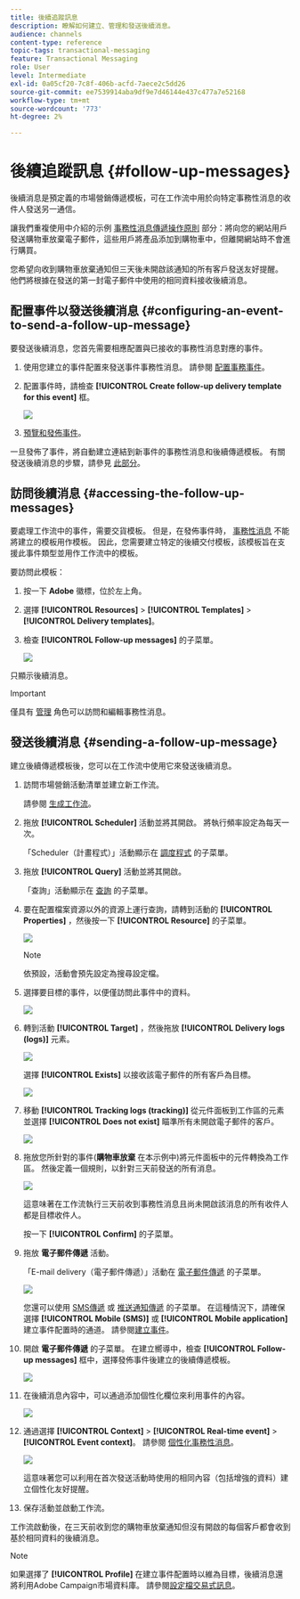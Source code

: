 ```yaml
---
title: 後續追蹤訊息
description: 瞭解如何建立、管理和發送後續消息。
audience: channels
content-type: reference
topic-tags: transactional-messaging
feature: Transactional Messaging
role: User
level: Intermediate
exl-id: 0a05cf20-7c8f-406b-acfd-7aece2c5dd26
source-git-commit: ee7539914aba9df9e7d46144e437c477a7e52168
workflow-type: tm+mt
source-wordcount: '773'
ht-degree: 2%

---
```


# 後續追蹤訊息 {#follow-up-messages}

後續消息是預定義的市場營銷傳遞模板，可在工作流中用於向特定事務性消息的收件人發送另一通信。

讓我們重複使用中介紹的示例 [事務性消息傳遞操作原則](../../channels/using/getting-started-with-transactional-msg.md#transactional-messaging-operating-principle) 部分：將向您的網站用戶發送購物車放棄電子郵件，這些用戶將產品添加到購物車中，但離開網站時不會進行購買。

您希望向收到購物車放棄通知但三天後未開啟該通知的所有客戶發送友好提醒。 他們將根據在發送的第一封電子郵件中使用的相同資料接收後續消息。

## 配置事件以發送後續消息 {#configuring-an-event-to-send-a-follow-up-message}

要發送後續消息，您首先需要相應配置與已接收的事務性消息對應的事件。

1. 使用您建立的事件配置來發送事件事務性消息。 請參閱 [配置事務事件](../../channels/using/configuring-transactional-event.md)。
1. 配置事件時，請檢查 **[!UICONTROL Create follow-up delivery template for this event]** 框。

   ![](assets/message-center_follow-up-checkbox.png)

1. [預覽和發佈事件](../../channels/using/publishing-transactional-event.md#previewing-and-publishing-the-event)。

一旦發佈了事件，將自動建立連結到新事件的事務性消息和後續傳遞模板。 有關發送後續消息的步驟，請參見 [此部分](#sending-a-follow-up-message)。

## 訪問後續消息 {#accessing-the-follow-up-messages}

要處理工作流中的事件，需要交貨模板。 但是，在發佈事件時， [事務性消息](../../channels/using/editing-transactional-message.md) 不能將建立的模板用作模板。 因此，您需要建立特定的後續交付模板，該模板旨在支援此事件類型並用作工作流中的模板。

要訪問此模板：

1. 按一下 **Adobe** 徽標，位於左上角。
1. 選擇 **[!UICONTROL Resources]** > **[!UICONTROL Templates]** > **[!UICONTROL Delivery templates]**。
1. 檢查 **[!UICONTROL Follow-up messages]** 的子菜單。

   ![](assets/message-center_follow-up-search.png)

只顯示後續消息。

>[!IMPORTANT]
>
>僅具有 [管理](../../administration/using/users-management.md#functional-administrators) 角色可以訪問和編輯事務性消息。

## 發送後續消息 {#sending-a-follow-up-message}

建立後續傳遞模板後，您可以在工作流中使用它來發送後續消息。

<!--You need to set up a workflow targeting the event corresponding to the transactional message that was already received.-->

1. 訪問市場營銷活動清單並建立新工作流。

   請參閱 [生成工作流](../../automating/using/building-a-workflow.md#creating-a-workflow)。

1. 拖放 **[!UICONTROL Scheduler]** 活動並將其開啟。 將執行頻率設定為每天一次。

   「Scheduler（計畫程式）」活動顯示在 [調度程式](../../automating/using/scheduler.md) 的子菜單。

1. 拖放 **[!UICONTROL Query]** 活動並將其開啟。

   「查詢」活動顯示在 [查詢](../../automating/using/query.md) 的子菜單。

1. 要在配置檔案資源以外的資源上運行查詢，請轉到活動的 **[!UICONTROL Properties]** ，然後按一下 **[!UICONTROL Resource]** 的子菜單。

   ![](assets/message-center_follow-up-query-properties.png)

   >[!NOTE]
   >
   >依預設，活動會預先設定為搜尋設定檔。

1. 選擇要目標的事件，以便僅訪問此事件中的資料。

   ![](assets/message-center_follow-up-query-resource.png)

1. 轉到活動 **[!UICONTROL Target]** ，然後拖放 **[!UICONTROL Delivery logs (logs)]** 元素。

   ![](assets/message-center_follow-up-delivery-logs.png)

   選擇 **[!UICONTROL Exists]** 以接收該電子郵件的所有客戶為目標。

   ![](assets/message-center_follow-up-delivery-logs-exists.png)

1. 移動 **[!UICONTROL Tracking logs (tracking)]** 從元件面板到工作區的元素並選擇 **[!UICONTROL Does not exist]** 瞄準所有未開啟電子郵件的客戶。

   ![](assets/message-center_follow-up-delivery-and-tracking-logs.png)

1. 拖放您所針對的事件(**購物車放棄** 在本示例中)將元件面板中的元件轉換為工作區。 然後定義一個規則，以針對三天前發送的所有消息。

   ![](assets/message-center_follow-up-created.png)

   這意味著在工作流執行三天前收到事務性消息且尚未開啟該消息的所有收件人都是目標收件人。

   按一下 **[!UICONTROL Confirm]** 的子菜單。

1. 拖放 **電子郵件傳遞** 活動。

   「E-mail delivery（電子郵件傳遞）」活動在 [電子郵件傳遞](../../automating/using/email-delivery.md) 的子菜單。

   ![](assets/message-center_follow-up-workflow.png)

   您還可以使用 [SMS傳遞](../../automating/using/sms-delivery.md) 或 [推送通知傳遞](../../automating/using/push-notification-delivery.md) 的子菜單。 在這種情況下，請確保選擇 **[!UICONTROL Mobile (SMS)]** 或 **[!UICONTROL Mobile application]** 建立事件配置時的通道。 請參閱[建立事件](../../channels/using/configuring-transactional-event.md#creating-an-event)。

1. 開啟 **電子郵件傳遞** 的子菜單。 在建立嚮導中，檢查 **[!UICONTROL Follow-up messages]** 框中，選擇發佈事件後建立的後續傳遞模板。

   ![](assets/message-center_follow-up-template.png)

1. 在後續消息內容中，可以通過添加個性化欄位來利用事件的內容。

   ![](assets/message-center_follow-up-content.png)

1. 通過選擇 **[!UICONTROL Context]** > **[!UICONTROL Real-time event]** > **[!UICONTROL Event context]**。 請參閱 [個性化事務性消息](../../channels/using/editing-transactional-message.md#personalizing-a-transactional-message)。

   ![](assets/message-center_follow-up-personalization.png)

   這意味著您可以利用在首次發送活動時使用的相同內容（包括增強的資料）建立個性化友好提醒。

1. 保存活動並啟動工作流。

工作流啟動後，在三天前收到您的購物車放棄通知但沒有開啟的每個客戶都會收到基於相同資料的後續消息。

>[!NOTE]
>
>如果選擇了 **[!UICONTROL Profile]** 在建立事件配置時以維為目標，後續消息還將利用Adobe Campaign市場資料庫。 請參閱[設定檔交易式訊息](../../channels/using/editing-transactional-message.md#profile-transactional-message-specificities)。
